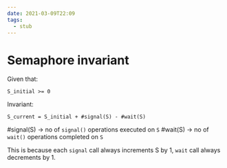 ```yaml
---
date: 2021-03-09T22:09
tags: 
  - stub
---
```


# Semaphore invariant

Given that:
```
S_initial >= 0
```

Invariant:
```
S_current = S_initial + #signal(S) - #wait(S)
```

#signal(S) -> no of `signal()` operations executed on `S`
#wait(S) -> no of `wait()` operations completed on `S`

This is because each `signal` call always increments S by 1, `wait` call always decrements by 1.
